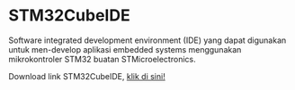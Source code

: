 # STM32CubeIDE
Software integrated development environment (IDE) yang dapat digunakan untuk men-develop aplikasi embedded systems menggunakan mikrokontroler STM32 buatan STMicroelectronics.

Download link STM32CubeIDE, [klik di sini!](https://www.st.com/en/development-tools/stm32cubeide.html)
